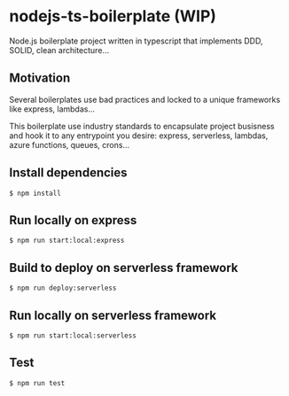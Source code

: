 # nodejs-ts-boilerplate (WIP)
Node.js boilerplate project written in typescript that implements DDD, SOLID, clean architecture...

## Motivation
Several boilerplates use bad practices and locked to a unique frameworks like express, lambdas...

This boilerplate use industry standards to encapsulate project busisness and hook it to any entrypoint you
desire: express, serverless, lambdas, azure functions, queues, crons...

## Install dependencies
``
$ npm install
``

## Run locally on express
``
$ npm run start:local:express
``

## Build to deploy on serverless framework
``
$ npm run deploy:serverless
``

## Run locally on serverless framework
``
$ npm run start:local:serverless
``

## Test
``
$ npm run test
``
